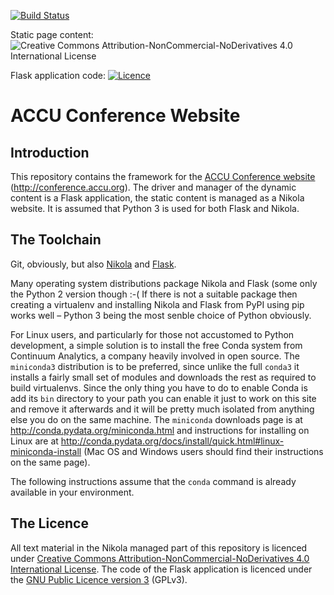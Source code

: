 [![Build Status](https://travis-ci.org/ACCUConf/ACCUConf_Website.svg?branch=master)](https://travis-ci.org/ACCUConf/ACCUConf_Website)

Static page content: ![Creative Commons Attribution-NonCommercial-NoDerivatives 4.0 International License](https://i.creativecommons.org/l/by-nc-nd/4.0/88x31.png)

Flask application code: [![Licence](https://img.shields.io/badge/license-GPL_3-green.svg)](https://www.gnu.org/licenses/gpl-3.0.txt)


# ACCU Conference Website

## Introduction

This repository contains the framework for the [ACCU Conference website](http://conference.accu.org)
(http://conference.accu.org). The driver and manager of the dynamic content is a Flask application, the
static content is managed as a Nikola website. It is assumed that Python 3 is used for both Flask and
Nikola.

## The Toolchain

Git, obviously, but also [Nikola](https://getnikola.com/) and [Flask](http://flask.pocoo.org/).

Many operating system distributions package Nikola and Flask (some only the Python 2 version though :-( If
there is not a suitable package then creating a virtualenv and installing Nikola and Flask from PyPI using
pip works well – Python 3 being the most senble choice of Python obviously.

For Linux users, and particularly for those not accustomed to Python development, a simple solution is to
install the free Conda system from Continuum Analytics, a company heavily involved in open source.
The `miniconda3` distribution is to be preferred, since unlike the full `conda3`  it installs a fairly
small set of modules and downloads the rest as required to build virtualenvs. Since the only thing you
have to do to enable Conda is add its `bin` directory to your path you can enable it just to work on this
site and remove it afterwards and it will be pretty much isolated from anything else you do on the same
machine. The `miniconda` downloads page is at http://conda.pydata.org/miniconda.html and instructions for
installing on Linux are at http://conda.pydata.org/docs/install/quick.html#linux-miniconda-install (Mac OS
and Windows users should find their instructions on the same page).

The following instructions assume that the `conda` command is already available in your environment.



## The Licence

All text material in the Nikola managed part of this repository is licenced
under
[Creative Commons Attribution-NonCommercial-NoDerivatives 4.0 International License](http://creativecommons.org/licenses/by-nd-nc/4.0/). The
code of the Flask application is licenced under
the [GNU Public Licence version 3](https://www.gnu.org/licenses/gpl-3.0.en.html) (GPLv3).
